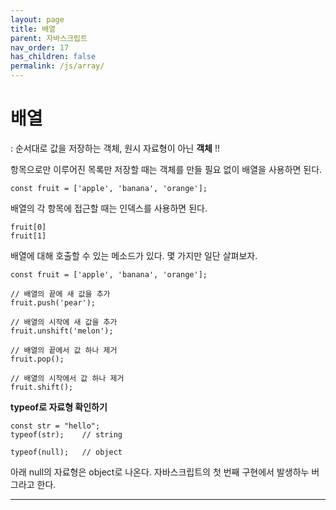 ```yaml
---
layout: page
title: 배열
parent: 자바스크립트
nav_order: 17
has_children: false
permalink: /js/array/
---
```


# **배열**

: 순서대로 값을 저장하는 객체, 원시 자료형이 아닌 **객체** !!

항목으로만 이루어진 목록만 저장할 때는 객체를 만들 필요 없이 배열을 사용하면 된다.

```
const fruit = ['apple', 'banana', 'orange'];
```

배열의 각 항목에 접근할 때는 인덱스를 사용하면 된다.

```
fruit[0]
fruit[1]
```

배열에 대해 호출할 수 있는 메소드가 있다. 몇 가지만 일단 살펴보자.

```
const fruit = ['apple', 'banana', 'orange'];

// 배열의 끝에 새 값을 추가
fruit.push('pear');

// 배열의 시작에 새 값을 추가
fruit.unshift('melon');

// 배열의 끝에서 값 하나 제거
fruit.pop();

// 배열의 시작에서 값 하나 제거
fruit.shift();
```


**typeof로 자료형 확인하기**

```
const str = "hello";
typeof(str);	// string

typeof(null);	// object
```

아래 null의 자료형은 object로 나온다. 자바스크립트의 첫 번째 구현에서 발생하누 버그라고 한다.

---
